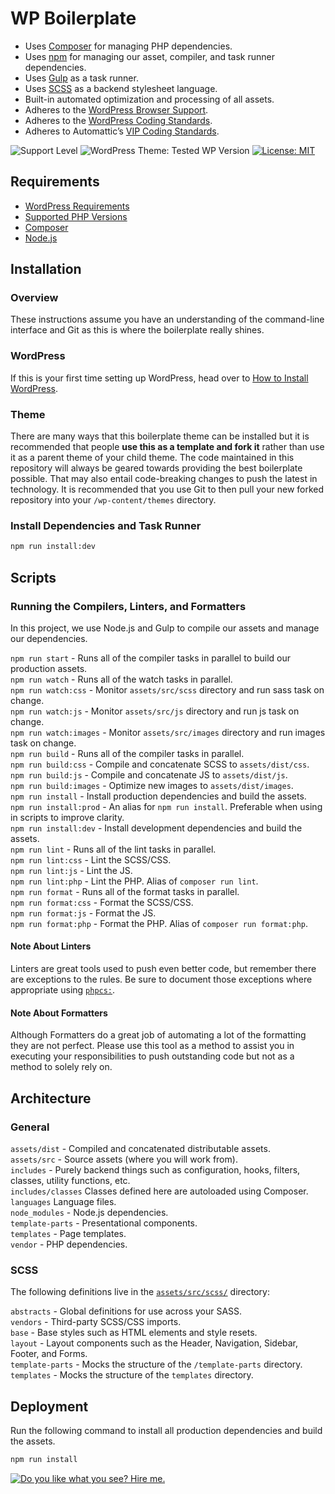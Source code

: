 # WP Boilerplate

- Uses [Composer](https://getcomposer.org/) for managing PHP dependencies.
- Uses [npm](https://www.npmjs.com/) for managing our asset, compiler, and task runner dependencies.
- Uses [Gulp](https://gulpjs.com/) as a task runner.
- Uses [SCSS](https://sass-lang.com/) as a backend stylesheet language.
- Built-in automated optimization and processing of all assets.
- Adheres to the [WordPress Browser Support](https://make.wordpress.org/core/handbook/best-practices/browser-support/).
- Adheres to the [WordPress Coding Standards](https://github.com/WordPress/WordPress-Coding-Standards).
- Adheres to Automattic’s [VIP Coding Standards](https://github.com/Automattic/VIP-Coding-Standards).


![Support Level](https://img.shields.io/badge/support-beta-blueviolet.svg)
![WordPress Theme: Tested WP Version](https://img.shields.io/badge/wordpress-v5.4.1%20tested-brightgreen)
[![License: MIT](https://img.shields.io/badge/License-MIT-blue.svg)](https://github.com/stephensabatini/WP-Boilerplate/blob/master/LICENSE.md)


## Requirements

- [WordPress Requirements](https://wordpress.org/about/requirements/)
- [Supported PHP Versions](https://www.php.net/supported-versions.php)
- [Composer](https://getcomposer.org/download/)
- [Node.js](https://nodejs.org/en/download/)


## Installation

### Overview

These instructions assume you have an understanding of the command-line interface and Git as this is where the boilerplate really shines.


### WordPress

If this is your first time setting up WordPress, head over to [How to Install WordPress](https://wordpress.org/support/article/how-to-install-wordpress/).


### Theme

There are many ways that this boilerplate theme can be installed but it is recommended that people **use this as a template and fork it** rather than use it as a parent theme of your child theme. The code maintained in this repository will always be geared towards providing the best boilerplate possible. That may also entail code-breaking changes to push the latest in technology. It is recommended that you use Git to then pull your new forked repository into your `/wp-content/themes` directory.


### Install Dependencies and Task Runner

```sh
npm run install:dev
```

## Scripts

### Running the Compilers, Linters, and Formatters

In this project, we use Node.js and Gulp to compile our assets and manage our dependencies.

`npm run start` - Runs all of the compiler tasks in parallel to build our production assets.  
`npm run watch` - Runs all of the watch tasks in parallel.  
`npm run watch:css` - Monitor `assets/src/scss` directory and run sass task on change.  
`npm run watch:js` - Monitor `assets/src/js` directory and run js task on change.  
`npm run watch:images` - Monitor `assets/src/images` directory and run images task on change.  
`npm run build` - Runs all of the compiler tasks in parallel.  
`npm run build:css` - Compile and concatenate SCSS to `assets/dist/css`.  
`npm run build:js` - Compile and concatenate JS to `assets/dist/js`.  
`npm run build:images` - Optimize new images to `assets/dist/images`.  
`npm run install` - Install production dependencies and build the assets.  
`npm run install:prod` - An alias for `npm run install`. Preferable when using in scripts to improve clarity.  
`npm run install:dev` - Install development dependencies and build the assets.  
`npm run lint` - Runs all of the lint tasks in parallel.  
`npm run lint:css` - Lint the SCSS/CSS.  
`npm run lint:js` - Lint the JS.  
`npm run lint:php` - Lint the PHP. Alias of `composer run lint`.  
`npm run format` - Runs all of the format tasks in parallel.  
`npm run format:css` - Format the SCSS/CSS.  
`npm run format:js` - Format the JS.  
`npm run format:php` - Format the PHP. Alias of `composer run format:php`.  


#### Note About Linters

Linters are great tools used to push even better code, but remember there are exceptions to the rules. Be sure to document those exceptions where appropriate using [`phpcs:`](https://github.com/squizlabs/PHP_CodeSniffer/wiki/Advanced-Usage#ignoring-parts-of-a-file).


#### Note About Formatters

Although Formatters do a great job of automating a lot of the formatting they are not perfect. Please use this tool as a method to assist you in executing your responsibilities to push outstanding code but not as a method to solely rely on.


## Architecture

### General

`assets/dist` - Compiled and concatenated distributable assets.  
`assets/src` - Source assets (where you will work from).  
`includes` - Purely backend things such as configuration, hooks, filters, classes, utility functions, etc.  
`includes/classes`  Classes defined here are autoloaded using Composer.  
`languages` Language files.  
`node_modules` - Node.js dependencies.  
`template-parts` - Presentational components.  
`templates` - Page templates.  
`vendor` - PHP dependencies.


### SCSS

The following definitions live in the [`assets/src/scss/`](https://github.com/stephensabatini/WP-Boilerplate/tree/master/assets/src/scss) directory:

`abstracts` - Global definitions for use across your SASS.  
`vendors` - Third-party SCSS/CSS imports.  
`base` - Base styles such as HTML elements and style resets.  
`layout` - Layout components such as the Header, Navigation, Sidebar, Footer, and Forms.  
`template-parts` - Mocks the structure of the `/template-parts` directory.   
`templates` -  Mocks the structure of the `templates` directory.


## Deployment

Run the following command to install all production dependencies and build the assets.

```sh
npm run install
```


[![Do you like what you see? Hire me.](https://stephensabatini.s3.amazonaws.com/github/stephen-sabatini-version-control-banner.jpg)](https://stephensabatini.com/contact/)
